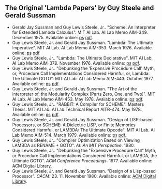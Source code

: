 ## The Original 'Lambda Papers' by Guy Steele and Gerald Sussman

  * Gerald Jay Sussman and Guy Lewis Steele, Jr.. "Scheme: An Interpreter for Extended Lambda Calculus". MIT AI Lab. AI Lab Memo AIM-349. December 1975. Available online: [ps](https://raw.githubusercontent.com/scheme-live/library.readscheme.org/master/repository.readscheme.org/ftp/papers/ai-lab-pubs/AIM-349.ps.gz) [pdf](https://raw.githubusercontent.com/scheme-live/library.readscheme.org/master/repository.readscheme.org/ftp/papers/ai-lab-pubs/AIM-349.pdf).
  * Guy Lewis Steele, Jr. and Gerald Jay Sussman. "Lambda: The Ultimate Imperative". MIT AI Lab. AI Lab Memo AIM-353. March 1976. Available online: [ps](https://raw.githubusercontent.com/scheme-live/library.readscheme.org/master/repository.readscheme.org/ftp/papers/ai-lab-pubs/AIM-353.ps.gz) [pdf](https://raw.githubusercontent.com/scheme-live/library.readscheme.org/master/repository.readscheme.org/ftp/papers/ai-lab-pubs/AIM-353.pdf).
  * Guy Lewis Steele, Jr.. "Lambda: The Ultimate Declarative". MIT AI Lab. AI Lab Memo AIM-379. November 1976. Available online: [ps](https://raw.githubusercontent.com/scheme-live/library.readscheme.org/master/repository.readscheme.org/ftp/papers/ai-lab-pubs/AIM-379.ps.gz) [pdf](https://raw.githubusercontent.com/scheme-live/library.readscheme.org/master/repository.readscheme.org/ftp/papers/ai-lab-pubs/AIM-379.pdf).
  * Guy Lewis Steele, Jr.. "Debunking the 'Expensive Procedure Call' Myth, or, Procedure Call Implementations Considered Harmful, or, Lambda: The Ultimate GOTO". MIT AI Lab. AI Lab Memo AIM-443. October 1977. Available online: [ps](https://raw.githubusercontent.com/scheme-live/library.readscheme.org/master/repository.readscheme.org/ftp/papers/ai-lab-pubs/AIM-443.ps.gz) [pdf](https://raw.githubusercontent.com/scheme-live/library.readscheme.org/master/repository.readscheme.org/ftp/papers/ai-lab-pubs/AIM-443.pdf).
  * Guy Lewis Steele, Jr. and Gerald Jay Sussman. "The Art of the Interpreter of, the Modularity Complex (Parts Zero, One, and Two)". MIT AI Lab. AI Lab Memo AIM-453. May 1978. Available online: [ps](https://raw.githubusercontent.com/scheme-live/library.readscheme.org/master/repository.readscheme.org/ftp/papers/ai-lab-pubs/AIM-453.ps.gz) [pdf](https://raw.githubusercontent.com/scheme-live/library.readscheme.org/master/repository.readscheme.org/ftp/papers/ai-lab-pubs/AIM-453.pdf).
  * Guy Lewis Steele, Jr.. "RABBIT: A Compiler for SCHEME". Masters Thesis. MIT AI Lab. AI Lab Technical Report AITR-474. May 1978. Available online: [ps](https://raw.githubusercontent.com/scheme-live/library.readscheme.org/master/repository.readscheme.org/ftp/papers/ai-lab-pubs/AITR-474.ps.gz) [pdf](https://raw.githubusercontent.com/scheme-live/library.readscheme.org/master/repository.readscheme.org/ftp/papers/ai-lab-pubs/AITR-474.pdf).
  * Guy Lewis Steele, Jr. and Gerald Jay Sussman. "Design of LISP-based Processors, or SCHEME: A Dielectric LISP, or Finite Memories Considered Harmful, or LAMBDA: The Ultimate Opcode". MIT AI Lab. AI Lab Memo AIM-514. March 1979. Available online: [ps](https://raw.githubusercontent.com/scheme-live/library.readscheme.org/master/repository.readscheme.org/ftp/papers/ai-lab-pubs/AIM-514.ps.gz) [pdf](https://raw.githubusercontent.com/scheme-live/library.readscheme.org/master/repository.readscheme.org/ftp/papers/ai-lab-pubs/AIM-514.pdf).
  * Guy Lewis Steele, Jr.. "Compiler Optimization Based on Viewing LAMBDA as RENAME + GOTO". _AI: An MIT Perspective_. 1980.
  * Guy Lewis Steele, Jr.. "Debunking the "Expensive Procedure Call" Myth, or Procedure Call Implementations Considered Harmful, or LAMBDA, the Ultimate GOTO". _ACM Conference Proceedings_. 1977. Available online: [ACM Digital Library](http://portal.acm.org/citation.cfm?id=810196&coll=portal&dl=ACM).
  * Guy Lewis Steele, Jr. and Gerald Jay Sussman. "Design of a Lisp-based Processor". _CACM_. 23. 11. November 1980. Available online: [ACM Digital Library](http://portal.acm.org/citation.cfm?id=359031&coll=portal&dl=ACM).
